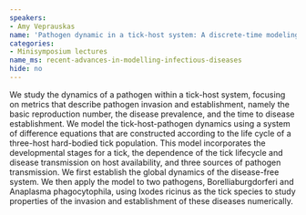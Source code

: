 ```yaml
---
speakers:
- Amy Veprauskas
name: 'Pathogen dynamic in a tick-host system: A discrete-time modeling approach'
categories:
- Minisymposium lectures
name_ms: recent-advances-in-modelling-infectious-diseases
hide: no
---
```

We study the dynamics of a pathogen within a tick-host system, focusing on metrics that describe pathogen invasion and establishment, namely the basic reproduction number, the disease prevalence, and the time to disease establishment. We model the tick-host-pathogen dynamics using a system of difference equations that are constructed according to the life cycle of a three-host hard-bodied tick population. This model incorporates the developmental stages for a tick, the dependence of the tick lifecycle and disease transmission on host availability, and three sources of pathogen transmission. We first establish the global dynamics of the disease-free system. We then apply the model to two pathogens, Borelliaburgdorferi and Anaplasma phagocytophila, using Ixodes ricinus as the tick species to study properties of the invasion and establishment of these diseases numerically.


